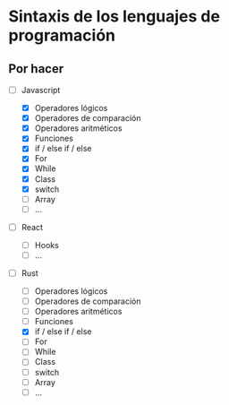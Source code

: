 # Sintaxis de los lenguajes de programación

## Por hacer

- [ ] Javascript

  - [x] Operadores lógicos
  - [x] Operadores de comparación
  - [x] Operadores aritméticos
  - [x] Funciones
  - [x] if / else if / else
  - [x] For
  - [x] While
  - [x] Class
  - [x] switch
  - [ ] Array
  - [ ] ...

- [ ] React

  - [ ] Hooks
  - [ ] ...

- [ ] Rust
  - [ ] Operadores lógicos
  - [ ] Operadores de comparación
  - [ ] Operadores aritméticos
  - [ ] Funciones
  - [x] if / else if / else
  - [ ] For
  - [ ] While
  - [ ] Class
  - [ ] switch
  - [ ] Array
  - [ ] ...
